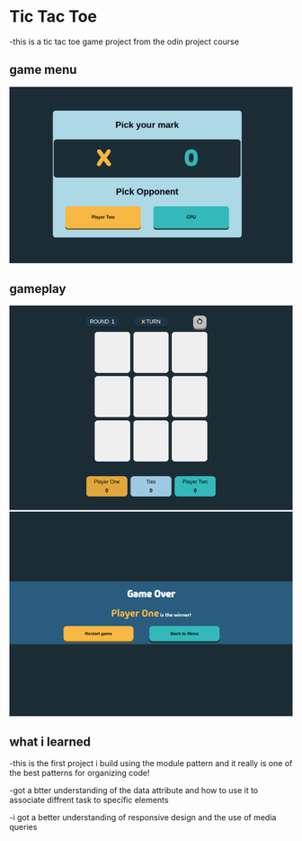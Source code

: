# Tic Tac Toe
-this is a tic tac toe game project from the odin project course

## game menu
![](/readme-assets/menu.png)

## gameplay
![](/readme-assets/game.png)
![](/readme-assets/gameover.png)


## what i learned
-this is the first project i build using the module pattern and it really is one of the best patterns for organizing code!

-got a btter understanding of the data attribute and how to use it to associate diffrent task to specific elements

-i got a better understanding of responsive design and the use of media queries